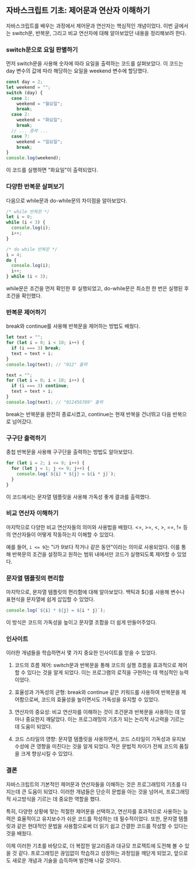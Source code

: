 ## 자바스크립트 기초: 제어문과 연산자 이해하기

자바스크립트를 배우는 과정에서 제어문과 연산자는 핵심적인 개념이었다. 이번 글에서는 switch문, 반복문, 그리고 비교 연산자에 대해 알아보았던 내용을 정리해보려 한다.

### switch문으로 요일 판별하기

먼저 switch문을 사용해 숫자에 따라 요일을 출력하는 코드를 살펴보았다. 이 코드는 day 변수의 값에 따라 해당하는 요일을 weekend 변수에 할당했다.

```javascript
const day = 2;
let weekend = "";
switch (day) {
  case 1:
    weekend = "월요일";
    break;
  case 2:
    weekend = "화요일";
    break;
  // ... 중략 ...
  case 7:
    weekend = "일요일";
    break;
}
console.log(weekend);
```

이 코드를 실행하면 "화요일"이 출력되었다.

### 다양한 반복문 살펴보기

다음으로 while문과 do-while문의 차이점을 알아보았다.

```javascript
/* while 반복문 */
let i = 0;
while (i < 3) {
  console.log(i);
  i++;
}

/* do while 반복문 */
i = 4;
do {
  console.log(i);
  i++;
} while (i < 3);
```

while문은 조건을 먼저 확인한 후 실행되었고, do-while문은 최소한 한 번은 실행된 후 조건을 확인했다.

### 반복문 제어하기

break와 continue를 사용해 반복문을 제어하는 방법도 배웠다.

```javascript
let text = "";
for (let i = 0; i < 10; i++) {
  if (i === 3) break;
  text = text + i;
}
console.log(text); // "012" 출력

text = "";
for (let i = 0; i < 10; i++) {
  if (i === 3) continue;
  text = text + i;
}
console.log(text); // "012456789" 출력
```

break는 반복문을 완전히 종료시켰고, continue는 현재 반복을 건너뛰고 다음 반복으로 넘어갔다.

### 구구단 출력하기

중첩 반복문을 사용해 구구단을 출력하는 방법도 알아보았다.

```javascript
for (let i = 2; i <= 9; i++) {
  for (let j = 1; j <= 9; j++) {
    console.log(`${i} * ${j} = ${i * j}`);
  }
}
```

이 코드에서는 문자열 템플릿을 사용해 가독성 좋게 결과를 출력했다.

### 비교 연산자 이해하기

마지막으로 다양한 비교 연산자들의 의미와 사용법을 배웠다. <=, >=, <, >, ==, != 등의 연산자들이 어떻게 작동하는지 이해할 수 있었다.

예를 들어, `i <= 9`는 "i가 9보다 작거나 같은 동안"이라는 의미로 사용되었다. 이를 통해 반복문의 조건을 설정하고 원하는 범위 내에서만 코드가 실행되도록 제어할 수 있었다.

### 문자열 템플릿의 편리함

마지막으로, 문자열 템플릿의 편리함에 대해 알아보았다. 백틱과 ${}를 사용해 변수나 표현식을 문자열에 쉽게 삽입할 수 있었다.

```javascript
console.log(`${i} * ${j} = ${i * j}`);
```

이 방식은 코드의 가독성을 높이고 문자열 조합을 더 쉽게 만들어주었다.

### 인사이트

이러한 개념들을 학습하면서 몇 가지 중요한 인사이트를 얻을 수 있었다.

1. 코드의 흐름 제어: switch문과 반복문을 통해 코드의 실행 흐름을 효과적으로 제어할 수 있다는 것을 알게 되었다. 이는 프로그램의 로직을 구현하는 데 핵심적인 능력이었다.

2. 효율성과 가독성의 균형: break와 continue 같은 키워드를 사용하여 반복문을 제어함으로써, 코드의 효율성을 높이면서도 가독성을 유지할 수 있었다.

3. 연산자의 중요성: 비교 연산자를 이해하는 것이 조건문과 반복문을 사용하는 데 얼마나 중요한지 깨달았다. 이는 프로그래밍의 기초가 되는 논리적 사고력을 기르는 데 도움이 되었다.

4. 코드 스타일의 영향: 문자열 템플릿을 사용하면서, 코드 스타일이 가독성과 유지보수성에 큰 영향을 미친다는 것을 알게 되었다. 작은 문법적 차이가 전체 코드의 품질을 크게 향상시킬 수 있었다.

### 결론

자바스크립트의 기본적인 제어문과 연산자들을 이해하는 것은 프로그래밍의 기초를 다지는데 큰 도움이 되었다. 이러한 개념들은 단순히 문법을 아는 것을 넘어서, 프로그래밍적 사고방식을 기르는 데 중요한 역할을 했다.

특히, 다양한 상황에 맞는 적절한 제어문을 선택하고, 연산자를 효과적으로 사용하는 능력은 효율적이고 유지보수가 쉬운 코드를 작성하는 데 필수적이었다. 또한, 문자열 템플릿과 같은 현대적인 문법을 사용함으로써 더 읽기 쉽고 간결한 코드를 작성할 수 있다는 것을 배웠다.

이제 이러한 기초를 바탕으로, 더 복잡한 알고리즘과 대규모 프로젝트에 도전해 볼 수 있을 것 같다. 프로그래밍은 끊임없이 학습하고 성장하는 과정임을 깨닫게 되었고, 앞으로도 새로운 개념과 기술을 습득하며 발전해 나갈 것이다.
